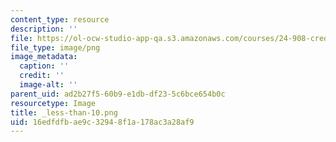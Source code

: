 ```yaml
---
content_type: resource
description: ''
file: https://ol-ocw-studio-app-qa.s3.amazonaws.com/courses/24-908-creole-language-and-caribbean-identities-spring-2017/16edfdfbae9c32948f1a178ac3a28af9_less-than-10.png
file_type: image/png
image_metadata:
  caption: ''
  credit: ''
  image-alt: ''
parent_uid: ad2b27f5-60b9-e1db-df23-5c6bce654b0c
resourcetype: Image
title: _less-than-10.png
uid: 16edfdfb-ae9c-3294-8f1a-178ac3a28af9
---
```

